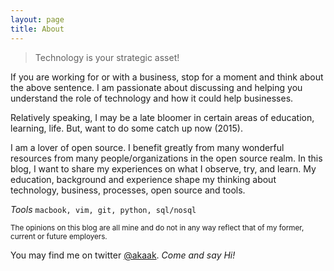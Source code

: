 ```yaml
---
layout: page
title: About
---
```





<blockquote>Technology is your strategic asset!</blockquote>

If you are working for or with a business, stop for a moment and think about the above sentence. I am passionate about discussing and helping you understand the role of technology and how it could help businesses.
  
Relatively speaking, I may be a late bloomer in certain areas of education, learning, life. But, want to do some catch up now (2015).  

I am a lover of open source. I benefit greatly from many wonderful resources from many people/organizations in the open source realm. In this blog, I want to share my experiences on what I observe, try, and learn. My education, background and experience shape my thinking about technology, business, processes, open source and tools. 

*Tools*  `macbook, vim, git, python, sql/nosql `

<small>
The opinions on this blog are all mine and do not in any way reflect that of my former, current or future employers.
</small>

You may find me on twitter [@akaak](https://twitter.com/akadapa). *Come and say Hi!*

